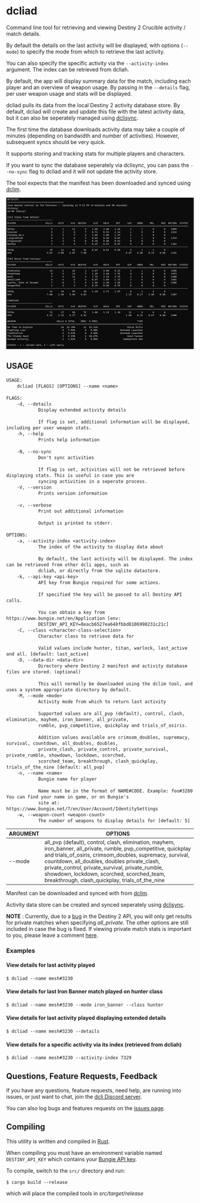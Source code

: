 # dcliad

Command line tool for retrieving and viewing Destiny 2 Crucible activity / match details.

By default the details on the last activity will be displayed, with options (`--mode`) to specify the mode from which to retrieve the last activity.

You can also specify the specific activity via the `--activity-index` argument. The index can be retrieved from dcliah.

By default, the app will display summary data for the match, including each player and an overview of weapon usage. By passing in the `--details` flag, per user weapon usage and stats will be displayed.

dcliad pulls its data from the local Destiny 2 activity database store. By default, dcliad will create and update this file with the latest activity data, but it can also be seperately managed using [dclisync](https://github.com/mikechambers/dcli/tree/main/src/dclisync).

The first time the database downloads activity data may take a couple of minutes (depending on bandwidth and number of activities). However, subsequent syncs should be very quick.

It supports storing and tracking stats for multiple players and characters.

If you want to sync the database seperately via dclisync, you can pass the `--no-sync` flag to dcliad and it will not update the activity store.

The tool expects that the manifest has been downloaded and synced using [dclim](https://github.com/mikechambers/dcli/tree/main/src/dclim).

[![Image of dcliah](../../images/dcliad_sm.png)](../../images/dcliad.png)

## USAGE
```
USAGE:
    dcliad [FLAGS] [OPTIONS] --name <name>

FLAGS:
    -d, --details    
            Display extended activity details
            
            If flag is set, additional information will be displayed, including per user weapon stats.
    -h, --help       
            Prints help information

    -N, --no-sync    
            Don't sync activities
            
            If flag is set, activities will not be retrieved before displaying stats. This is useful in case you are
            syncing activities in a seperate process.
    -V, --version    
            Prints version information

    -v, --verbose    
            Print out additional information
            
            Output is printed to stderr.

OPTIONS:
    -a, --activity-index <activity-index>      
            The index of the activity to display data about
            
            By default, the last activity will be displayed. The index can be retrieved from other dcli apps, such as
            dcliah, or directly from the sqlite datastore.
    -k, --api-key <api-key>                    
            API key from Bungie required for some actions.
            
            If specified the key will be passed to all Destiny API calls.
            
            You can obtain a key from https://www.bungie.net/en/Application [env:
            DESTINY_API_KEY=8eacb6527ea648fbbd8106990231c21c]
    -C, --class <character-class-selection>    
            Character class to retrieve data for
            
            Valid values include hunter, titan, warlock, last_active and all. [default: last_active]
    -D, --data-dir <data-dir>                  
            Directory where Destiny 2 manifest and activity database files are stored. (optional)
            
            This will normally be downloaded using the dclim tool, and uses a system appropriate directory by default.
    -M, --mode <mode>                          
            Activity mode from which to return last activity
            
            Supported values are all_pvp (default), control, clash, elimination, mayhem, iron_banner, all_private,
            rumble, pvp_competitive, quickplay and trials_of_osiris.
            
            Addition values available are crimsom_doubles, supremacy, survival, countdown, all_doubles, doubles,
            private_clash, private_control, private_survival, private_rumble, showdown, lockdown, scorched,
            scorched_team, breakthrough, clash_quickplay, trials_of_the_nine [default: all_pvp]
    -n, --name <name>                          
            Bungie name for player
            
            Name must be in the format of NAME#CODE. Example: foo#3280 You can find your name in game, or on Bungie's
            site at: https://www.bungie.net/7/en/User/Account/IdentitySettings
    -w, --weapon-count <weapon-count>          
            The number of weapons to display details for [default: 5]
```


| ARGUMENT | OPTIONS |
|---|---|
| --mode | all_pvp (default), control, clash, elimination, mayhem, iron_banner, all_private, rumble, pvp_competitive, quickplay and trials_of_osiris, crimsom_doubles, supremacy, survival, countdown, all_doubles, doubles private_clash, private_control, private_survival, private_rumble, showdown, lockdown, scorched, scorched_team, breakthrough, clash_quickplay, trials_of_the_nine |
   
Manifest can be downloaded and synced with from [dclim](https://github.com/mikechambers/dcli/tree/main/src/dclim).

Activity data store can be created and synced seperately using [dclisync](https://github.com/mikechambers/dcli/tree/main/src/dclisync).

**NOTE** : Currently, due to a [bug](https://github.com/Bungie-net/api/issues/1386) in the Destiny 2 API, you will only get results for private matches when specifying *all_private*. The other options are still included in case the bug is fixed. If viewing private match stats is important to you, please leave a comment [here](https://github.com/mikechambers/dcli/issues/10).

### Examples

#### View details for last activity played

```
$ dcliad --name mesh#3230
```

#### View details for last Iron Banner match played on hunter class

```
$ dcliad --name mesh#3230 --mode iron_banner --class hunter
```

#### View details for last activity played displaying extended details 

```
$ dcliad --name mesh#3230 --details
```

#### View details for a specific activity via its index (retrieved from dcliah)

```
$ dcliad --name mesh#3230 --activity-index 7329
```

## Questions, Feature Requests, Feedback

If you have any questions, feature requests, need help, are running into issues, or just want to chat, join the [dcli Discord server](https://discord.gg/2Y8bV2Mq3p).

You can also log bugs and features requests on the [issues page](https://github.com/mikechambers/dcli/issues).


## Compiling

This utility is written and compiled in [Rust](https://www.rust-lang.org/).

When compiling you must have an environment variable named `DESTINY_API_KEY` which contains your [Bungie API key](https://www.bungie.net/en/Application).

To compile, switch to the `src/` directory and run:

```
$ cargo build --release
```

which will place the compiled tools in *src/target/release*
